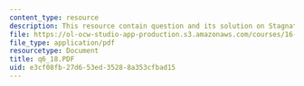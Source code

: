 ```yaml
---
content_type: resource
description: This resource contain question and its solution on Stagnation Quantities.
file: https://ol-ocw-studio-app-production.s3.amazonaws.com/courses/16-01-unified-engineering-i-ii-iii-iv-fall-2005-spring-2006/e3cf08fb27d653ed35288a353cfbad15_q6_18.PDF
file_type: application/pdf
resourcetype: Document
title: q6_18.PDF
uid: e3cf08fb-27d6-53ed-3528-8a353cfbad15
---
```

